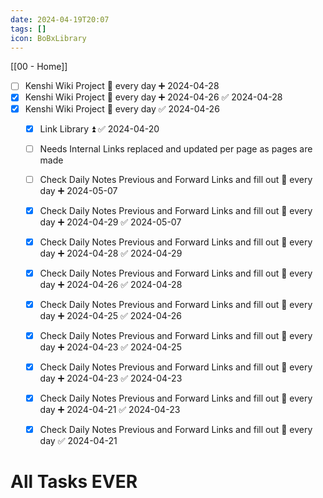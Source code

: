 ```yaml
---
date: 2024-04-19T20:07
tags: []
icon: BoBxLibrary
---
```

[[00 - Home]]
- [ ] Kenshi Wiki Project 🔁 every day ➕ 2024-04-28
- [x] Kenshi Wiki Project 🔁 every day ➕ 2024-04-26 ✅ 2024-04-28
- [x] Kenshi Wiki Project 🔁 every day ✅ 2024-04-26
	- [x] Link Library ⏫ ✅ 2024-04-20
	- [ ] Needs Internal Links replaced and updated per page as pages are made
	- [ ] Check Daily Notes Previous and Forward Links and fill out 🔁 every day ➕ 2024-05-07
	- [x] Check Daily Notes Previous and Forward Links and fill out 🔁 every day ➕ 2024-04-29 ✅ 2024-05-07
	- [x] Check Daily Notes Previous and Forward Links and fill out 🔁 every day ➕ 2024-04-28 ✅ 2024-04-29
	- [x] Check Daily Notes Previous and Forward Links and fill out 🔁 every day ➕ 2024-04-26 ✅ 2024-04-28
	- [x] Check Daily Notes Previous and Forward Links and fill out 🔁 every day ➕ 2024-04-25 ✅ 2024-04-26
	- [x] Check Daily Notes Previous and Forward Links and fill out 🔁 every day ➕ 2024-04-23 ✅ 2024-04-25
	- [x] Check Daily Notes Previous and Forward Links and fill out 🔁 every day ➕ 2024-04-23 ✅ 2024-04-23
	- [x] Check Daily Notes Previous and Forward Links and fill out 🔁 every day ➕ 2024-04-21 ✅ 2024-04-23
	- [x] Check Daily Notes Previous and Forward Links and fill out 🔁 every day ✅ 2024-04-21




# All Tasks EVER
```tasks
```
